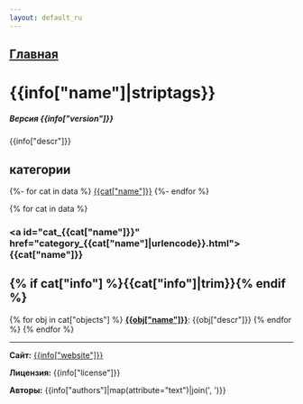 ```yaml
---
layout: default_ru
---
```

[Главная](https://ceammc.github.io/pd-help/) 
---

# {{info["name"]|striptags}}

##### Версия {{info["version"]}}

{{info["descr"]}}

## категории

{%- for cat in data %}
[{{cat["name"]}}](#cat_{{cat["name"]}})
{%- endfor %}

{% for cat in data %}
### <a id="cat_{{cat["name"]}}" href="category_{{cat["name"]|urlencode}}.html">{{cat["name"]}}</a>
{% if cat["info"] %}{{cat["info"]|trim}}{% endif %}
---

{% for obj in cat["objects"] %}
[**{{obj["name"]}}**]({{obj["name"]|urlencode}}.html): {{obj["descr"]}} 
{% endfor %}
{% endfor %}

---
**Сайт:** [{{info["website"]}}]({{info["website"]}})

**Лицензия:** {{info["license"]}}

**Авторы:** {{info["authors"]|map(attribute="text")|join(', ')}}
